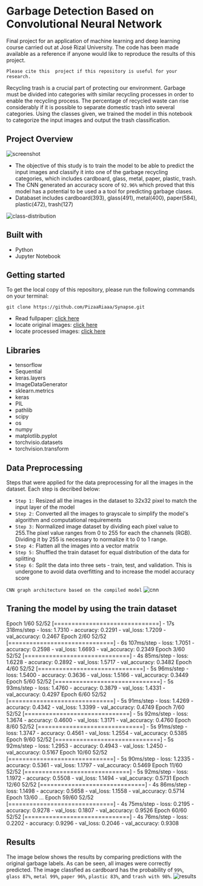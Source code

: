 # Garbage Detection Based on Convolutional Neural Network
Final project for an application of machine learning and deep learning course carried out at José Rizal University. The code has been made available as a reference if anyone would like to reproduce the results of this project.

```Please cite this  project if this repository is useful for your research.```

Recycling trash is a crucial part of protecting our environment. Garbage must be divided into categories with similar recycling processes in order to enable the recycling process. The percentage of recycled waste can rise considerably if it is possible to separate domestic trash into several categories. Using the classes given, we trained the model in this notebook to categorize the input images and output the trash classification.

## Project Overview
![screenshot](preview/screenshot.png)
* The objective of this study is to train the model to be able to predict the input images and classify it into one of the
garbage recycling categories, which includes cardboard, glass, metal, paper, plastic, trash.
* The CNN generated an accuracy score of ```92.96%``` which proved that this model has a potential to be used  a a tool for 
predicting garbage clases.
* Databaset includes cardboard(393), glass(491), metal(400), paper(584), plastic(472), trash(127)

![class-distribution](preview/class-distribution.png)

## Built with
* Python
* Jupyter Notebook

## Getting started
To get the local copy of this repository, please run the following commands on your terminal:

```git clone https://github.com/PizaaRiaaa/Synapse.git```

* Read fullpaper: [click here](fullpaper/Final-Paper_Semaphore.pdf)
* locate original images: [click here](Garbage/original_images)
* locate processed images: [click here](Garbage/processed_images)

## Libraries
* tensorflow
* Sequential
* keras.layers
* ImageDataGenerator
* sklearn.metrics
* keras
* PIL
* pathlib
* scipy
* os
* numpy
* matplotlib.pyplot
* torchvisio.datasets
* torchvision.transform

## Data Preprocessing
Steps that were applied for the data preprocessing for all the images in the dataset. 
Each step is decribed below:
* ```Step 1:``` Resized all the images in the dataset to 32x32 pixel to match the input layer of the model
* ```Step 2:``` Converted all the images to grayscale to simplify the model's algorithm and computational requirements
* ```Step 3:``` Normalized image dataset by dividing each pixel value to 255.The pixel value ranges from 0 to 255 for each the
channels (RGB). Dividing it by 255 is necessary to normalize it to 0 to 1 range.
* ```Step 4:``` Flatten all the images into a vector matrix
* ```Step 5:``` Shuffled the train dataset for equal distribution of the data for splitting
* ```Step 6:``` Split the data into three sets - train, test, and validation. This is undergone to avoid data overfitting and to increase the model accuracy score

```CNN graph architecture based on the compiled model```
![cnn](preview/CNN.png)

## Traning the model by using the train dataset
Epoch 1/60
52/52 [==============================] - 17s 318ms/step - loss: 1.7310 - accuracy: 0.2291 - val_loss: 1.7209 - val_accuracy: 0.2467
Epoch 2/60
52/52 [==============================] - 6s 107ms/step - loss: 1.7051 - accuracy: 0.2598 - val_loss: 1.6693 - val_accuracy: 0.2349
Epoch 3/60
52/52 [==============================] - 4s 85ms/step - loss: 1.6228 - accuracy: 0.2892 - val_loss: 1.5717 - val_accuracy: 0.3482
Epoch 4/60
52/52 [==============================] - 5s 96ms/step - loss: 1.5400 - accuracy: 0.3636 - val_loss: 1.5166 - val_accuracy: 0.3449
Epoch 5/60
52/52 [==============================] - 5s 93ms/step - loss: 1.4760 - accuracy: 0.3879 - val_loss: 1.4331 - val_accuracy: 0.4297
Epoch 6/60
52/52 [==============================] - 5s 91ms/step - loss: 1.4269 - accuracy: 0.4342 - val_loss: 1.3399 - val_accuracy: 0.4749
Epoch 7/60
52/52 [==============================] - 5s 92ms/step - loss: 1.3674 - accuracy: 0.4600 - val_loss: 1.3171 - val_accuracy: 0.4760
Epoch 8/60
52/52 [==============================] - 5s 91ms/step - loss: 1.3747 - accuracy: 0.4561 - val_loss: 1.2554 - val_accuracy: 0.5385
Epoch 9/60
52/52 [==============================] - 5s 92ms/step - loss: 1.2953 - accuracy: 0.4943 - val_loss: 1.2450 - val_accuracy: 0.5167
Epoch 10/60
52/52 [==============================] - 5s 90ms/step - loss: 1.2335 - accuracy: 0.5361 - val_loss: 1.1797 - val_accuracy: 0.5469
Epoch 11/60
52/52 [==============================] - 5s 92ms/step - loss: 1.1972 - accuracy: 0.5508 - val_loss: 1.1494 - val_accuracy: 0.5731
Epoch 12/60
52/52 [==============================] - 4s 86ms/step - loss: 1.1498 - accuracy: 0.5658 - val_loss: 1.1558 - val_accuracy: 0.5714
Epoch 13/60
...
Epoch 59/60
52/52 [==============================] - 4s 75ms/step - loss: 0.2195 - accuracy: 0.9278 - val_loss: 0.1807 - val_accuracy: 0.9526
Epoch 60/60
52/52 [==============================] - 4s 76ms/step - loss: 0.2202 - accuracy: 0.9296 - val_loss: 0.2046 - val_accuracy: 0.9308

## Results
The image below shows the results by comparing predictions with the original garbage labels. As can be seen, all images were correctly predicted. The image classfied as cardboard has the probability of ```99%```, ```glass 87%```, ```metal 99%```, ```paper 96%```, ```plastic 83%```, and ```trash with 98%```.
![results](preview/results.png)
